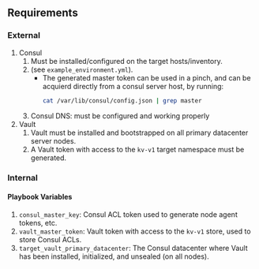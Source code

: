 ## Requirements

### External

1. Consul
    1. Must be installed/configured on the target hosts/inventory.
    1.  (see `example_environment.yml`).
        - The generated master token can be used in a pinch, and can be 
          acquierd directly from a consul server host, by running:
          ```sh
          cat /var/lib/consul/config.json | grep master
          ```
    2. Consul DNS: must be configured and working properly
2. Vault
   1. Vault must be installed and bootstrapped on all primary datacenter
      server nodes.
   2. A Vault token with access to the `kv-v1` target namespace must be
      generated.

### Internal

#### Playbook Variables

1. `consul_master_key`: Consul ACL token used to generate node agent tokens, etc.
2. `vault_master_token`: Vault token with access to the `kv-v1` store, used to
   store Consul ACLs.
3. `target_vault_primary_datacenter`: The Consul datacenter where Vault has been
   installed, initialized, and unsealed (on all nodes). 
